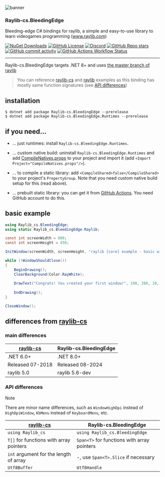 ![banner](https://raw.githubusercontent.com/danilwhale/Raylib-cs.BleedingEdge/main/Assets/Banner-450.png)

### Raylib-cs.BleedingEdge

Bleeding-edge C# bindings for raylib, a simple and easy-to-use library to learn videogames programming (www.raylib.com)

[![NuGet Downloads](https://img.shields.io/nuget/dt/Raylib-cs.BleedingEdge?style=flat-square&logo=nuget)](https://www.nuget.org/packages/Raylib-cs.BleedingEdge)
[![GitHub License](https://img.shields.io/github/license/danilwhale/Raylib-cs.BleedingEdge?style=flat-square)](https://github.com/danilwhale/Raylib-cs.BleedingEdge/blob/main/LICENSE)
[![Discord](https://img.shields.io/discord/426912293134270465?style=flat-square&logo=discord&logoColor=white)](https://discord.gg/raylib)
[![GitHub Repo stars](https://img.shields.io/github/stars/danilwhale/Raylib-cs.BleedingEdge?style=flat-square)](https://github.com/danilwhale/Raylib-cs.BleedingEdge/stargazers)
[![GitHub commit activity](https://img.shields.io/github/commit-activity/w/danilwhale/Raylib-cs.BleedingEdge?style=flat-square)](https://github.com/danilwhale/Raylib-cs.BleedingEdge/commits/main/)
[![GitHub Actions Workflow Status](https://img.shields.io/github/actions/workflow/status/danilwhale/Raylib-cs.BleedingEdge/build.yml?style=flat-square&logo=githubactions&logoColor=white)](https://github.com/danilwhale/Raylib-cs.BleedingEdge/actions)

---

Raylib-cs.BleedingEdge targets .NET 8+ and
uses [the master branch of raylib](https://github.com/raysan5/raylib/tree/master)

> You can reference [raylib-cs](https://github.com/chrisdill/raylib-cs/tree/master/Examples)
> and [raylib](https://github.com/raysan5/raylib/tree/master/examples) examples
> as this binding has mostly same function signatures (see [API differences](#api-differences))

installation
---

```
$ dotnet add package Raylib-cs.BleedingEdge --prerelease
$ dotnet add package Raylib-cs.BleedingEdge.Runtimes --prerelease
```

if you need...
---

- ... just runtimes: install `Raylib-cs.BleedingEdge.Runtimes`.

- ... custom native build: uninstall `Raylib-cs.BleedingEdge.Runtimes` and
add [CompileNatives.props](https://raw.githubusercontent.com/danilwhale/Raylib-cs.BleedingEdge/refs/heads/main/Raylib-cs.BleedingEdge.Native/CompileNatives.props)
to your project and import it (add `<Import Project="CompileNatives.props"/>`). 

- ... to compile a static library: add `<CompileShared>false</CompileShared>` to your project's `PropertyGroup`. Note that you need custom native build setup for this (read above).

- ... prebuilt static library: you can get it from [GitHub Actions](https://github.com/danilwhale/Raylib-cs.BleedingEdge/actions/workflows/build-static-natives.yaml). You need GitHub account to do this.

basic example
---

```csharp
using Raylib_cs.BleedingEdge;
using static Raylib_cs.BleedingEdge.Raylib;

const int screenWidth = 800;
const int screenHeight = 450;

InitWindow(screenWidth, screenHeight, "raylib [core] example - basic window");

while (!WindowShouldClose())
{
    BeginDrawing();
    ClearBackground(Color.RayWhite);
    
    DrawText("Congrats! You created your first window!", 190, 200, 20, Color.LightGray);
    
    EndDrawing();
}

CloseWindow();
```

differences from [raylib-cs](https://github.com/ChrisDill/Raylib-cs)
---

### main differences

| [raylib-cs](https://github.com/chrisdill/raylib-cs) | Raylib-cs.BleedingEdge  |
|-----------------------------------------------------|-------------------------|
| .NET 6.0+                                           | .NET 8.0+               |
| Released 07-2018                                    | Released 08-2024        |
| raylib 5.0                                          | raylib 5.6-dev          |

### API differences

> [!NOTE]
> There are minor name differences, such as `WindowHighDpi` instead of `HighDpiWindow`,
> `KbMenu` instead of `KeyboardMenu`, etc.

| [raylib-cs](https://github.com/chrisdill/raylib-cs) | Raylib-cs.BleedingEdge                      |
|-----------------------------------------------------|---------------------------------------------|
| `using Raylib_cs`                                   | `using Raylib_cs.BleedingEdge`              |
| `T[]` for functions with array pointers             | `Span<T>` for functions with array pointers |
| `int` argument for the length of array              | -, use `Span<T>.Slice` if necessary         |
| `Utf8Buffer`                                        | `Utf8Handle`                                |
